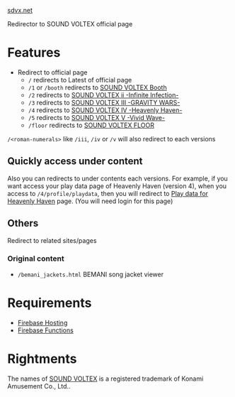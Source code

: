 [sdvx.net](https://sdvx.net)

Redirector to SOUND VOLTEX official page

# Features

- Redirect to official page
  - `/` redirects to Latest of official page
  - `/1` or `/booth` redirects to [SOUND VOLTEX Booth](https://p.eagate.573.jp/game/sdvx/sv/p)
  - `/2` redirects to [SOUND VOLTEX ii -Infinite Infection-](https://p.eagate.573.jp/game/sdvx/ii/p)
  - `/3` redirects to [SOUND VOLTEX III -GRAVITY WARS-](https://p.eagate.573.jp/game/sdvx/iii/p)
  - `/4` redirects to [SOUND VOLTEX IV -Heavenly Haven-](https://p.eagate.573.jp/game/sdvx/iv/p)
  - `/5` redirects to [SOUND VOLTEX V -Vivid Wave-](https://p.eagate.573.jp/game/sdvx/v/p)
  - `/floor` redirects to [SOUND VOLTEX FLOOR](https://p.eagate.573.jp/game/sdvx/sv/p/floor/)

`/<roman-numerals>` like `/iii`, `/iv` or `/v` will also redirect to each versions


## Quickly access under content

Also you can redirects to under contents each versions.
For example, if you want access your play data page of Heavenly Haven (version 4),
when you access to `/4/profile/playdata`, then you will redirect to [Play data for Heavenly Haven](https://p.eagate.573.jp/game/sdvx/iv/p/playdata/profile/index.html) page. (You will need login for this page)

## Others

Redirect to related sites/pages

### Original content

- `/bemani_jackets.html` BEMANI song jacket viewer

# Requirements

- [Firebase Hosting](https://firebase.google.com/products/hosting/)
- [Firebase Functions](https://firebase.google.com/products/functions/)


# Rightments

The names of [SOUND VOLTEX](https://p.eagate.573.jp/game/sdvx/v/p/top) is a registered trademark of Konami Amusement Co., Ltd..
